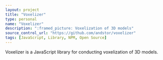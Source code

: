 ```yaml
---
layout: project
title: "Voxelizer"
type: personal
name: "Voxelizer"
description: ":framed_picture: Voxelization of 3D models"
source_control_url: "https://github.com/andstor/voxelizer"
tags: [JavaScript, Library, NPM, Open Source]
---
```


Voxelizer is a JavaScript library for conducting voxelization of 3D models.
